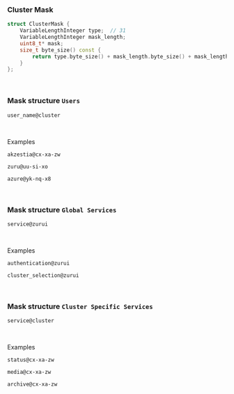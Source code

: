 ### Cluster Mask

```cpp
struct ClusterMask {
    VariableLengthInteger type;  // 31
    VariableLengthInteger mask_length;
    uint8_t* mask;
    size_t byte_size() const {
        return type.byte_size() + mask_length.byte_size() + mask_length();
    }
};
```
<br/>

### Mask structure `Users`
```
user_name@cluster
```
<br/>

Examples
```
akzestia@cx-xa-zw
```
```
zuru@uu-si-xo
```
```
azure@yk-nq-x8
```
<br/>

### Mask structure `Global Services`
```
service@zurui
```
<br/>

Examples
```
authentication@zurui
```
```
cluster_selection@zurui
```
<br/>

### Mask structure `Cluster Specific Services`
```
service@cluster
```
<br/>

Examples
```
status@cx-xa-zw
```
```
media@cx-xa-zw
```
```
archive@cx-xa-zw
```
